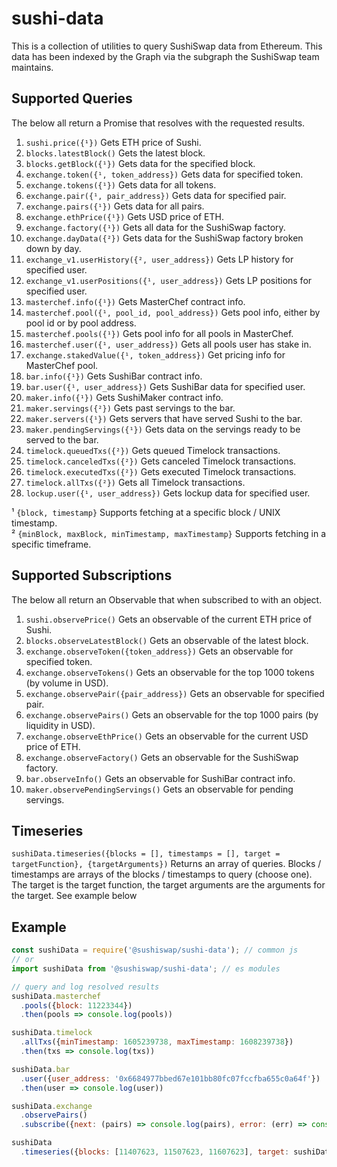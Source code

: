 # sushi-data

This is a collection of utilities to query SushiSwap data from Ethereum. This
data has been indexed by the Graph via the subgraph the SushiSwap team maintains.

## Supported Queries

The below all return a Promise that resolves with the requested results.

1. `sushi.price({¹})` Gets ETH price of Sushi.
2. `blocks.latestBlock()` Gets the latest block.
3. `blocks.getBlock({¹})` Gets data for the specified block.
4. `exchange.token({¹, token_address})` Gets data for specified token.
5. `exchange.tokens({¹})` Gets data for all tokens.
6. `exchange.pair({¹, pair_address})` Gets data for specified pair.
7. `exchange.pairs({¹})` Gets data for all pairs.
8. `exchange.ethPrice({¹})` Gets USD price of ETH.
9. `exchange.factory({¹})` Gets all data for the SushiSwap factory.
10. `exchange.dayData({²})` Gets data for the SushiSwap factory broken down by day.
11. `exchange_v1.userHistory({², user_address})` Gets LP history for specified user.
12. `exchange_v1.userPositions({¹, user_address})` Gets LP positions for specified user.
13. `masterchef.info({¹})` Gets MasterChef contract info.
14. `masterchef.pool({¹, pool_id, pool_address})` Gets pool info, either by pool id or by pool address.
15. `masterchef.pools({¹})` Gets pool info for all pools in MasterChef.
16. `masterchef.user({¹, user_address})` Gets all pools user has stake in.
17. `exchange.stakedValue({¹, token_address})` Get pricing info for MasterChef pool.
18. `bar.info({¹})` Gets SushiBar contract info.
19. `bar.user({¹, user_address})` Gets SushiBar data for specified user.
20. `maker.info({¹})` Gets SushiMaker contract info.
21. `maker.servings({²})` Gets past servings to the bar.
22. `maker.servers({¹})` Gets servers that have served Sushi to the bar.
23. `maker.pendingServings({¹})` Gets data on the servings ready to be served to the bar.
24. `timelock.queuedTxs({²})` Gets queued Timelock transactions.
25. `timelock.canceledTxs({²})` Gets canceled Timelock transactions.
26. `timelock.executedTxs({²})` Gets executed Timelock transactions.
27. `timelock.allTxs({²})` Gets all Timelock transactions.
28. `lockup.user({¹, user_address})` Gets lockup data for specified user.

¹ `{block, timestamp}` Supports fetching at a specific block / UNIX timestamp.    
² `{minBlock, maxBlock, minTimestamp, maxTimestamp}` Supports fetching in a specific timeframe.

## Supported Subscriptions
The below all return an Observable that when subscribed to with an object.

1. `sushi.observePrice()` Gets an observable of the current ETH price of Sushi.
2. `blocks.observeLatestBlock()` Gets an observable of the latest block.
3. `exchange.observeToken({token_address})` Gets an observable for specified token.
4. `exchange.observeTokens()` Gets an observable for the top 1000 tokens (by volume in USD).
5. `exchange.observePair({pair_address})` Gets an observable for specified pair.
6. `exchange.observePairs()` Gets an observable for the top 1000 pairs (by liquidity in USD).
7. `exchange.observeEthPrice()` Gets an observable for the current USD price of ETH.
8. `exchange.observeFactory()` Gets an observable for the SushiSwap factory.
9. `bar.observeInfo()` Gets an observable for SushiBar contract info.
10. `maker.observePendingServings()` Gets an observable for pending servings.

## Timeseries

`sushiData.timeseries({blocks = [], timestamps = [], target = targetFunction}, {targetArguments})` Returns an array of queries. Blocks / timestamps are arrays of the blocks / timestamps to query (choose one). The target is the target function, the target arguments are the arguments for the target. See example below

## Example

```javascript
const sushiData = require('@sushiswap/sushi-data'); // common js
// or
import sushiData from '@sushiswap/sushi-data'; // es modules

// query and log resolved results
sushiData.masterchef
  .pools({block: 11223344})
  .then(pools => console.log(pools))

sushiData.timelock
  .allTxs({minTimestamp: 1605239738, maxTimestamp: 1608239738})
  .then(txs => console.log(txs))

sushiData.bar
  .user({user_address: '0x6684977bbed67e101bb80fc07fccfba655c0a64f'})
  .then(user => console.log(user))

sushiData.exchange
  .observePairs()
  .subscribe({next: (pairs) => console.log(pairs), error: (err) => console.log(err)})

sushiData
  .timeseries({blocks: [11407623, 11507623, 11607623], target: sushiData.exchange.pair}, {pair_address: "0x795065dCc9f64b5614C407a6EFDC400DA6221FB0"})
```
